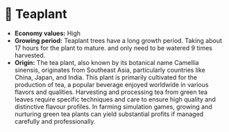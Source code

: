 # 🌿 Teaplant

* **Economy values:** High
* **Growing period:** Teaplant trees have a long growth period. Taking about 17 hours for the plant to mature. and only need to be watered  9 times harvested.
* **Origin:** The tea plant, also known by its botanical name Camellia sinensis, originates from Southeast Asia, particularly countries like China, Japan, and India. This plant is primarily cultivated for the production of tea, a popular beverage enjoyed worldwide in various flavors and qualities. Harvesting and processing tea from green tea leaves require specific techniques and care to ensure high quality and distinctive flavour profiles. In farming simulation games, growing and nurturing green tea plants can yield substantial profits if managed carefully and professionally.

